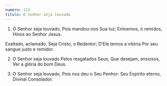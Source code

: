 ```yaml
---
numero: 113
titulo: O Senhor seja louvado
---
```

1. O Senhor seja louvado,
Pois mandou-nos Sua luz;
Entoemos, ó remidos,
Hinos ao Senhor Jesus.

Exaltado, aclamado,
Seja Cristo, o Redentor;
D’Ele temos a vitória
Por seu sangue justo e remidor.

2. O Senhor seja louvado
Pelos resgatados Seus,
Que desejam, ansiosos,
Ver a glória do bom Deus.

3. O Senhor seja louvado,
Pois nos deu o Seu Penhor:
Seu Espírito eterno,
Divinal Consolador.
